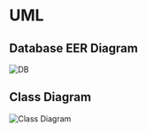 # UML

## Database EER Diagram
![DB](https://cdn.discordapp.com/attachments/1152210205300502610/1198750630433538198/EER.png?ex=65c00a86&is=65ad9586&hm=5e6023b493af3ea84a8c323f2342a64e22f74c1b4607576c7872c40e32e4919b&)

## Class Diagram
![Class Diagram](https://cdn.discordapp.com/attachments/1152210205300502610/1198750630882332794/UML_Class_Diagram.png?ex=65c00a86&is=65ad9586&hm=0fd9bb0eb266cf1f24f4a66b460624fffa91032fcd88d25c92eb729ca71bfd78&)